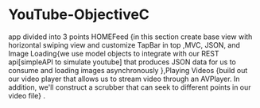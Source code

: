 # YouTube-ObjectiveC
app divided into 3 points HOMEFeed {in this section create base view with horizontal swiping view and customize TapBar in  top ,MVC, JSON, and Image Loading{we use model objects to integrate with our REST api[simpleAPI to simulate youtube] that produces JSON data for us to consume and loading images asynchronously },Playing Videos {build out our video player that allows us to stream video through an AVPlayer.  In addition, we'll construct a scrubber that can seek to different points in our video file} .
